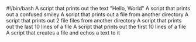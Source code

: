 #!/bin/bash
A script that prints out the text "Hello, World"
A script that prints out a confused smiley
A script that prints out a file from another directory
A script that prints out 2 file files from another directory
A script that prints out the last 10 lines of a file
A script that prints out the first 10 lines of a file
A script that creates a file and echos a text to it
